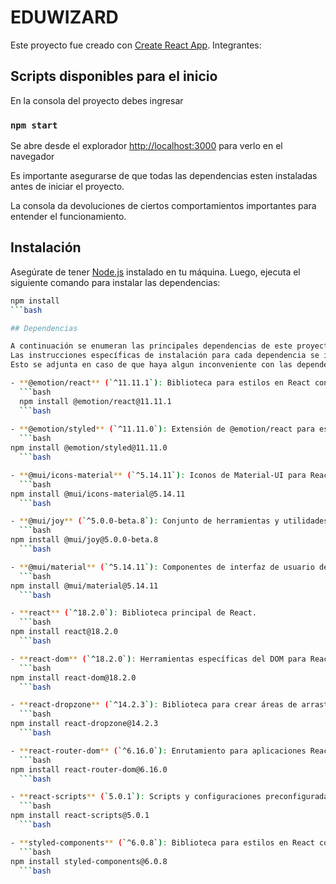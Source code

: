 # EDUWIZARD

Este proyecto fue creado con [Create React App](https://github.com/facebook/create-react-app).
Integrantes:

## Scripts disponibles para el inicio

En la consola del proyecto debes ingresar

### `npm start`

Se abre desde el explorador [http://localhost:3000](http://localhost:3000) para verlo en el navegador

Es importante asegurarse de que todas las dependencias esten instaladas antes de iniciar el proyecto.

La consola da devoluciones de ciertos comportamientos importantes para entender el funcionamiento.

## Instalación

Asegúrate de tener [Node.js](https://nodejs.org/) instalado en tu máquina. Luego, ejecuta el siguiente comando para instalar las dependencias:

```bash
npm install
```bash

## Dependencias

A continuación se enumeran las principales dependencias de este proyecto.
Las instrucciones específicas de instalación para cada dependencia se incluyen junto a la lista de dependencias.
Esto se adjunta en caso de que haya algun inconveniente con las dependencias y deban ser instaladas nuevamente.

- **@emotion/react** (`^11.11.1`): Biblioteca para estilos en React con JavaScript.
  ```bash
  npm install @emotion/react@11.11.1
  ```bash
  
- **@emotion/styled** (`^11.11.0`): Extensión de @emotion/react para escribir componentes estilizados.
  ```bash
npm install @emotion/styled@11.11.0
  ```bash

- **@mui/icons-material** (`^5.14.11`): Iconos de Material-UI para React.
  ```bash
npm install @mui/icons-material@5.14.11
  ```bash

- **@mui/joy** (`^5.0.0-beta.8`): Conjunto de herramientas y utilidades para mejorar la productividad en Material-UI.
  ```bash
npm install @mui/joy@5.0.0-beta.8
  ```bash

- **@mui/material** (`^5.14.11`): Componentes de interfaz de usuario de Material-UI.
  ```bash
npm install @mui/material@5.14.11
  ```bash

- **react** (`^18.2.0`): Biblioteca principal de React.
  ```bash
npm install react@18.2.0
  ```bash

- **react-dom** (`^18.2.0`): Herramientas específicas del DOM para React.
  ```bash
npm install react-dom@18.2.0
  ```bash

- **react-dropzone** (`^14.2.3`): Biblioteca para crear áreas de arrastre de archivos en React.
  ```bash
npm install react-dropzone@14.2.3
  ```bash

- **react-router-dom** (`^6.16.0`): Enrutamiento para aplicaciones React de una sola página.
  ```bash
npm install react-router-dom@6.16.0
  ```bash

- **react-scripts** (`5.0.1`): Scripts y configuraciones preconfiguradas para proyectos de React creados con Create React App.
  ```bash
npm install react-scripts@5.0.1
  ```bash

- **styled-components** (`^6.0.8`): Biblioteca para estilos en React con sintaxis de plantillas de cadena de texto.
  ```bash
npm install styled-components@6.0.8
  ```bash


````
